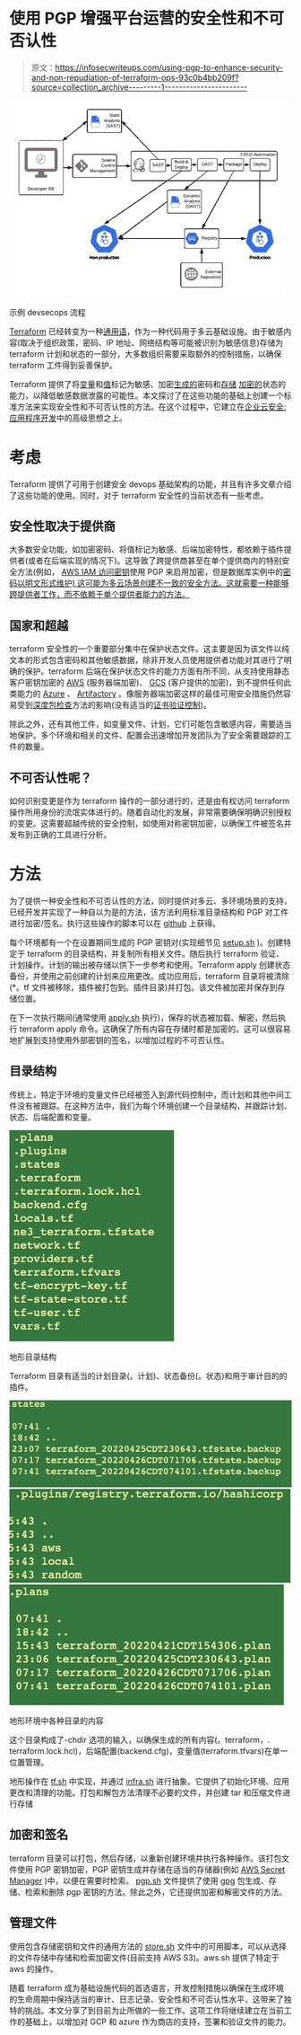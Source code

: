 # 使用 PGP 增强平台运营的安全性和不可否认性

> 原文：<https://infosecwriteups.com/using-pgp-to-enhance-security-and-non-repudiation-of-terraform-ops-93c0b4bb209f?source=collection_archive---------1----------------------->

![](img/f0d76a43877d2da5fd35a1da26f3b7e7.png)

示例 devsecops 流程

[Terraform](https://www.terraform.io/) 已经转变为一种[通用语](https://en.wikipedia.org/wiki/Lingua_franca)，作为一种代码用于多云基础设施。由于敏感内容(取决于组织政策，密码、IP 地址、网络结构等可能被识别为敏感信息)存储为 terraform 计划和状态的一部分，大多数组织需要采取额外的控制措施，以确保 terraform 工件得到妥善保护。

Terraform 提供了将[变量](https://www.terraform.io/cloud-docs/workspaces/variables#sensitive-values)和[值](https://www.terraform.io/language/functions/sensitive)标记为敏感、加密[生成的](https://registry.terraform.io/providers/hashicorp/aws/latest/docs/resources/iam_access_key#pgp_key)密码和[存储](https://www.terraform.io/language/settings/backends/s3#kms_key_id) [加密的](https://www.terraform.io/language/settings/backends/gcs#encryption_key)状态的能力，以降低敏感数据泄露的可能性。本文探讨了在这些功能的基础上创建一个标准方法来实现安全性和不可否认性的方法。在这个过程中，它建立在[企业云安全:应用程序开发](https://medium.com/geekculture/enterprise-cloud-security-application-development-16a7efb2027f)中的高级思想之上。

# 考虑

Terraform 提供了可用于创建安全 devops 基础架构的功能，并且有许多文章介绍了这些功能的使用。同时，对于 terraform 安全性的当前状态有一些考虑。

## 安全性取决于提供商

大多数安全功能，如加密密码、将值标记为敏感、后端加密特性，都依赖于插件提供者(或者在后端实现的情况下)。这导致了跨提供商甚至在单个提供商内的特别安全方法(例如， [AWS IAM 访问密钥](https://registry.terraform.io/providers/hashicorp/aws/latest/docs/resources/iam_access_key#pgp_key)使用 PGP 来启用加密，但是数据库实例中的[密码以明文形式维护),这可能为多云场景创建不一致的安全方法。这就需要一种能够跨提供者工作，而不依赖于单个提供者能力的方法。](https://registry.terraform.io/providers/hashicorp/aws/latest/docs/resources/db_instance#password)

## 国家和超越

terraform 安全性的一个重要部分集中在保护状态文件。这主要是因为该文件以纯文本的形式包含密码和其他敏感数据，除非开发人员使用提供者功能对其进行了明确的保护。terraform 后端在保护状态文件的能力方面有所不同，从支持使用静态客户密钥加密的 [AWS](https://www.terraform.io/language/settings/backends/s3#kms_key_id) (服务器端加密)、 [GCS](https://www.terraform.io/language/settings/backends/gcs#encryption_key) (客户提供的加密)，到不提供任何此类能力的 [Azure](https://www.terraform.io/language/settings/backends/azurerm) 、 [Artifactory](https://www.terraform.io/language/settings/backends/artifactory) 。像服务器端加密这样的最佳可用安全措施仍然容易受到[深度包检查](https://en.wikipedia.org/wiki/Deep_packet_inspection#Encryption_and_tunneling_subverting_DPI)方法的影响(没有适当的[证书验证控制](https://docs.aws.amazon.com/cli/latest/userguide/cli-chap-troubleshooting.html#tshoot-certificate-verify-failed))。

除此之外，还有其他工件，如变量文件、计划，它们可能包含敏感内容，需要适当地保护。多个环境和相关的文件、配置会迅速增加开发团队为了安全需要跟踪的工件的数量。

## 不可否认性呢？

如何识别变更是作为 terraform 操作的一部分进行的，还是由有权访问 terraform 操作所用身份的流氓实体进行的。随着自动化的发展，非常需要确保明确识别授权的变更。这需要超越传统的安全控制，如使用对称密钥加密，以确保工件被签名并发布到正确的工具进行分析。

# 方法

为了提供一种安全性和不可否认性的方法，同时提供对多云、多环境场景的支持，已经开发并实现了一种自以为是的方法，该方法利用标准目录结构和 PGP 对工件进行加密/签名。执行这些操作的脚本可以在 [github](https://github.com/shekhar-jha/base-demo/tree/infra-core/infra/scripts) 上获得。

每个环境都有一个在设置期间生成的 PGP 密钥对(实现细节见 [setup.sh](https://github.com/shekhar-jha/base-demo/blob/infra-core/infra/aws/core/setup.sh) )。创建特定于 terraform 的目录结构，并复制所有相关文件。随后执行 terraform 验证、计划操作。计划的输出被存储以供下一步参考和使用。Terraform apply 创建状态备份，并使用之前创建的计划来应用更改。成功应用后，terraform 目录将被清除(*。tf 文件被移除，插件被打包到。插件目录)并打包。该文件被加密并保存到存储位置。

在下一次执行期间(通常使用 [apply.sh](https://github.com/shekhar-jha/base-demo/blob/infra-core/infra/aws/core/apply.sh) 执行)，保存的状态被加载、解密，然后执行 terraform apply 命令。这确保了所有内容在存储时都是加密的。这可以很容易地扩展到支持使用外部密钥的签名，以增加过程的不可否认性。

## 目录结构

传统上，特定于环境的变量文件已经被签入到源代码控制中，而计划和其他中间工件没有被跟踪。在这种方法中，我们为每个环境创建一个目录结构，并跟踪计划、状态、后端配置和变量。

![](img/f646a203e99832ad274be35b504b9cd6.png)

地形目录结构

Terraform 目录有适当的计划目录(。计划)、状态备份(。状态)和用于审计目的的插件。

![](img/658c29a1c454375c61b89d733cd0f880.png)![](img/1ff49a35b023bc1624d4649fea0fc336.png)![](img/d6d433c1f6daa9531c6f6b21e09b82a9.png)

地形环境中各种目录的内容

这个目录构成了-chdir 选项的输入，以确保生成的所有内容(。terraform，. terraform.lock.hcl)，后端配置(backend.cfg)，变量值(terraform.tfvars)在单一位置管理。

地形操作在 [tf.sh](https://github.com/shekhar-jha/base-demo/blob/infra-core/infra/scripts/tf.sh) 中实现，并通过 [infra.sh](https://github.com/shekhar-jha/base-demo/blob/infra-core/infra/scripts/infra.sh) 进行抽象。它提供了初始化环境、应用更改和清理的功能。打包和解包方法清理不必要的文件，并创建 tar 和压缩文件进行存储

## 加密和签名

terraform 目录可以打包，然后存储，以重新创建环境并执行各种操作。该打包文件使用 PGP 密钥加密，PGP 密钥生成并存储在适当的存储器(例如 [AWS Secret Manager](https://aws.amazon.com/secrets-manager/) )中，以便在需要时检索。 [pgp.sh](https://github.com/shekhar-jha/base-demo/blob/infra-core/infra/scripts/pgp.sh) 文件提供了使用 [gpg](https://gnupg.org/) 包生成、存储、检索和删除 pgp 密钥的方法。除此之外，它还提供加密和解密文件的方法。

## 管理文件

使用包含存储密钥和文件的通用方法的 [store.sh](https://github.com/shekhar-jha/base-demo/blob/infra-core/infra/scripts/store.sh) 文件中的可用脚本，可以从选择的文件存储中存储和检索加密文件(目前支持 AWS S3)。aws.sh 提供了特定于 aws 的操作。

随着 terraform 成为基础设施代码的首选语言，开发控制措施以确保在生成环境的生命周期中保持适当的审计、日志记录、安全性和不可否认性水平，这带来了独特的挑战。本文分享了到目前为止所做的一些工作。这项工作将继续建立在当前工作的基础上，以增加对 GCP 和 azure 作为商店的支持，签署和验证文件的能力。